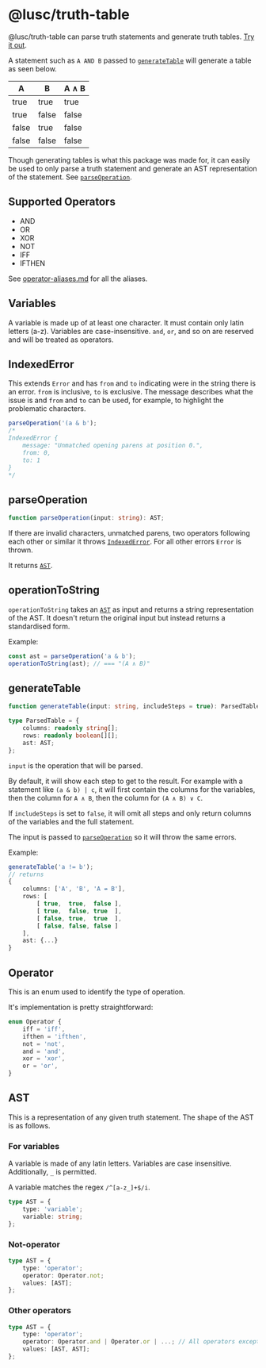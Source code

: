 # @lusc/truth-table

@lusc/truth-table can parse truth statements and generate truth tables. [Try it out](https://melusc.github.io/truth-table).

A statement such as `A AND B` passed to [`generateTable`](#generatetable)
will generate a table as seen below.

| A     | B     | A ∧ B |
| ----- | ----- | ----- |
| true  | true  | true  |
| true  | false | false |
| false | true  | false |
| false | false | false |

Though generating tables is what this package was made for,
it can easily be used to only parse a truth statement and generate an AST representation of the statement. See [`parseOperation`](#parseoperation).

## Supported Operators

- AND
- OR
- XOR
- NOT
- IFF
- IFTHEN

See [operator-aliases.md](./operator-aliases.md) for all the aliases.

## Variables

A variable is made up of at least one character.
It must contain only latin letters (a-z).
Variables are case-insensitive.
`and`, `or`, and so on are reserved and will be treated as operators.

## IndexedError

This extends `Error` and has `from` and `to` indicating were in the string there is an error.
`from` is inclusive, `to` is exclusive. The message describes what the issue is and `from` and `to` can be used, for example, to highlight the problematic characters.

```ts
parseOperation('(a & b');
/*
IndexedError {
	message: "Unmatched opening parens at position 0.",
	from: 0,
	to: 1
}
*/
```

## parseOperation

```ts
function parseOperation(input: string): AST;
```

If there are invalid characters, unmatched parens, two operators following each other or similar it throws [`IndexedError`](#indexederror).
For all other errors `Error` is thrown.

It returns [`AST`](#ast).

## operationToString

`operationToString` takes an [`AST`](#ast) as input and returns a string representation of the AST.
It doesn't return the original input but instead returns a standardised form.

Example:

```ts
const ast = parseOperation('a & b');
operationToString(ast); // === "(A ∧ B)"
```

## generateTable

```ts
function generateTable(input: string, includeSteps = true): ParsedTable;

type ParsedTable = {
	columns: readonly string[];
	rows: readonly boolean[][];
	ast: AST;
};
```

`input` is the operation that will be parsed.

By default, it will show each step to get to the result.
For example with a statement like `(a & b) | c`,
it will first contain the columns for the variables,
then the column for `A ∧ B`, then the column for `(A ∧ B) ∨ C`.

If `includeSteps` is set to `false`, it will omit all steps
and only return columns of the variables and the full statement.

The input is passed to [`parseOperation`](#parseoperation) so it will throw the same errors.

Example:

```ts
generateTable('a != b');
// returns
{
	columns: ['A', 'B', 'A ↮ B'],
	rows: [
		[ true,  true,  false ],
		[ true,  false, true  ],
		[ false, true,  true  ],
		[ false, false, false ]
	],
	ast: {...}
}
```

## Operator

This is an enum used to identify the type of operation.

It's implementation is pretty straightforward:

```ts
enum Operator {
	iff = 'iff',
	ifthen = 'ifthen',
	not = 'not',
	and = 'and',
	xor = 'xor',
	or = 'or',
}
```

## AST

This is a representation of any given truth statement.
The shape of the AST is as follows.

### For variables

A variable is made of any latin letters. Variables are case insensitive. Additionally, `_` is permitted.

A variable matches the regex `/^[a-z_]+$/i`.

```ts
type AST = {
	type: 'variable';
	variable: string;
};
```

### Not-operator

```ts
type AST = {
	type: 'operator';
	operator: Operator.not;
	values: [AST];
};
```

### Other operators

```ts
type AST = {
	type: 'operator';
	operator: Operator.and | Operator.or | ...; // All operators except Operator.not
	values: [AST, AST];
};
```
